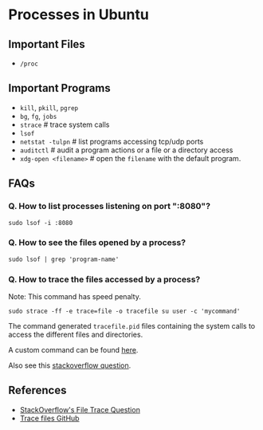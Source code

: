 Processes in Ubuntu
=========================

Important Files
----------------------
* `/proc`

Important Programs
----------------------
* `kill`, `pkill`, `pgrep`
* `bg`, `fg`, `jobs`
* `strace` # trace system calls
* `lsof`
* `netstat -tulpn` # list programs accessing tcp/udp ports
* `auditctl` # audit a program actions or a file or a directory access
* `xdg-open <filename>` # open the `filename` with the default program.

FAQs
------------
### Q. How to list processes listening on port ":8080"?
`sudo lsof -i :8080`

### Q. How to see the files opened by a process?
`sudo lsof | grep 'program-name'`

### Q. How to trace the files accessed by a process?
Note: This command has speed penalty.

    sudo strace -ff -e trace=file -o tracefile su user -c 'mycommand'

The command generated `tracefile.pid` files containing the system calls to access the different files and directories.

A custom command can be found [here][2].

Also see this [stackoverflow question][1].


References
-----------------
* [StackOverflow's File Trace Question][1]
* [Trace files GitHub][2]

[1]: https://unix.stackexchange.com/questions/18844/list-the-files-accessed-by-a-program
[2]: https://gitlab.com/ole.tange/tangetools/tree/master/tracefile
